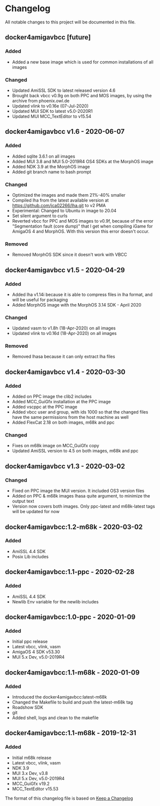 # Changelog
All notable changes to this project will be documented in this file.

## docker4amigavbcc [future]
### Added
- Added a new base image which is used for common installations of all images

### Changed
- Updated AmiSSL SDK to latest released version 4.6
- Brought back vbcc v0.9g on both PPC and MOS images, by using the archive from phoenix.owl.de
- Updated vlink to v0.16e (07-Jul-2020)
- Updated MUI SDK to latest v5.0-2020R1
- Updated MUI MCC_TextEditor to v15.54

## docker4amigavbcc v1.6 - 2020-06-07
### Added
- Added sqlite 3.6.1 on all images
- Added MUI 3.8 and MUI 5.0-2019R4 OS4 SDKs at the MorphOS image
- Added NDK 3.9 at the MorphOS image
- Added git branch name to bash prompt

### Changed
- Optimized the images and made them 21%-40% smaller
- Compiled lha from the latest available version at https://github.com/jca02266/lha.git to v2 PMA
- Experimental: Changed to Ubuntu in image to 20.04
- Set silent argument to curls
- Reverted vbcc for PPC and MOS images to v0.9f, because of the error "Segmentation fault (core dump)" that I get when compiling iGame for AmigaOS 4 and MorphOS. With this version this error doesn't occur.

### Removed
- Removed MorphOS SDK since it doesn't work with VBCC

## docker4amigavbcc v1.5 - 2020-04-29
### Added
- Added lha v1.14i because it is able to compress files in lha format, and will be useful for packaging
- Added MorphOS image with the MorphOS 3.14 SDK - April 2020

### Changed
- Updated vasm to v1.8h (18-Apr-2020) on all images
- Updated vlink to v0.16d (18-Apr-2020) on all images

### Removed
- Removed lhasa because it can only extract lha files

## docker4amigavbcc v1.4 - 2020-03-30
### Added
- Added on PPC image the clib2 includes
- Added MCC_GuiGfx installation at the PPC image
- Added vscppc at the PPC image
- Added vbcc user and group, with ids 1000 so that the changed files have the same permissions from the host machine as well
- Added FlexCat 2.18 on both images, m68k and ppc

### Changed
- Fixes on m68k image on MCC_GuiGfx copy
- Updated AmiSSL version to 4.5 on both images, m68k and ppc

## docker4amigavbcc v1.3 - 2020-03-02
### Changed
- Fixed on PPC image the MUI version. It included OS3 version files
- Added on PPC & m68k images lhasa quite argument, to minimize the output text
- Version now covers both images. Only ppc-latest and m68k-latest tags will be updated for now

## docker4amigavbcc:1.2-m68k - 2020-03-02
### Added
- AmiSSL 4.4 SDK
- Posix Lib includes

## docker4amigavbcc:1.1-ppc - 2020-02-28
### Added
- AmiSSL 4.4 SDK
- Newlib Env variable for the newlib includes

## docker4amigavbcc:1.0-ppc - 2020-01-09
### Added
- Initial ppc release
- Latest vbcc, vlink, vasm
- AmigaOS 4 SDK v53.30
- MUI 5.x Dev, v5.0-2019R4

## docker4amigavbcc:1.1-m68k - 2020-01-09
### Added
- Introduced the docker4amigavbcc:latest-m68k
- Changed the Makefile to build and push the latest-m68k tag
- Roadshow SDK
- git
- Added shell, logs and clean to the makefile

## docker4amigavbcc:1.1-m68k - 2019-12-31
### Added
- Initial m68k release
- Latest vbcc, vlink, vasm
- NDK 3.9
- MUI 3.x Dev, v3.8
- MUI 5.x Dev, v5.0-2019R4
- MCC_GuiGfx v19.2
- MCC_TextEditor v15.53






The format of this changelog file is based on [Keep a Changelog](https://keepachangelog.com/en/1.0.0/)